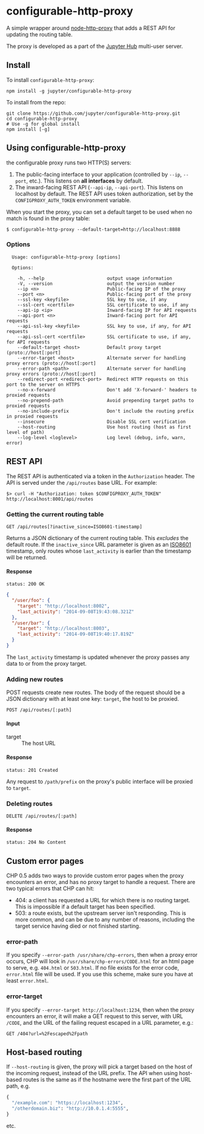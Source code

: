 # configurable-http-proxy

A simple wrapper around [node-http-proxy][] that adds a REST API for updating the routing table.

The proxy is developed as a part of the [Jupyter Hub][] multi-user server.

[node-http-proxy]: https://github.com/nodejitsu/node-http-proxy
[Jupyter Hub]: https://github.com/jupyter/jupyterhub


## Install

To install `configurable-http-proxy`:

    npm install -g jupyter/configurable-http-proxy

To install from the repo:
    
    git clone https://github.com/jupyter/configurable-http-proxy.git
    cd configurable-http-proxy
    # Use -g for global install
    npm install [-g]

## Using configurable-http-proxy


the configurable proxy runs two HTTP(S) servers:

1. The public-facing interface to your application (controlled by `--ip`, `--port`, etc.).
   This listens on **all interfaces** by default.
2. The inward-facing REST API (`--api-ip`, `--api-port`). This listens on localhost by default.
   The REST API uses token authorization, set by the `CONFIGPROXY_AUTH_TOKEN` environment variable.

When you start the proxy, you can set a default target to be used when no match is found
in the proxy table:

    $ configurable-http-proxy --default-target=http://localhost:8888

### Options

```
  Usage: configurable-http-proxy [options]

  Options:

    -h, --help                       output usage information
    -V, --version                    output the version number
    --ip <n>                         Public-facing IP of the proxy
    --port <n>                       Public-facing port of the proxy
    --ssl-key <keyfile>              SSL key to use, if any
    --ssl-cert <certfile>            SSL certificate to use, if any
    --api-ip <ip>                    Inward-facing IP for API requests
    --api-port <n>                   Inward-facing port for API requests
    --api-ssl-key <keyfile>          SSL key to use, if any, for API requests
    --api-ssl-cert <certfile>        SSL certificate to use, if any, for API requests
    --default-target <host>          Default proxy target (proto://host[:port]
    --error-target <host>            Alternate server for handling proxy errors (proto://host[:port]
    --error-path <path>              Alternate server for handling proxy errors (proto://host[:port]
    --redirect-port <redirect-port>  Redirect HTTP requests on this port to the server on HTTPS
    --no-x-forward                   Don't add 'X-forward-' headers to proxied requests
    --no-prepend-path                Avoid prepending target paths to proxied requests
    --no-include-prefix              Don't include the routing prefix in proxied requests
    --insecure                       Disable SSL cert verification
    --host-routing                   Use host routing (host as first level of path)
    --log-level <loglevel>           Log level (debug, info, warn, error)
```

## REST API

The REST API is authenticated via a token in the `Authorization` header.
The API is served under the `/api/routes` base URL.
For example:

    $> curl -H "Authorization: token $CONFIGPROXY_AUTH_TOKEN" http://localhost:8001/api/routes


### Getting the current routing table

    GET /api/routes[?inactive_since=ISO8601-timestamp]

Returns a JSON dictionary of the current routing table. This *excludes* the default route.
If the `inactive_since` URL parameter is given as an [ISO8601](http://en.wikipedia.org/wiki/ISO_8601) timestamp,
only routes whose `last_activity` is earlier than the timestamp will be returned.

#### Response

    status: 200 OK

```json
{
  "/user/foo": {
    "target": "http://localhost:8002",
    "last_activity": "2014-09-08T19:43:08.321Z"
  },
  "/user/bar": {
    "target": "http://localhost:8003",
    "last_activity": "2014-09-08T19:40:17.819Z"
  }
}
```

The `last_activity` timestamp is updated whenever the proxy passes any data to or from
the proxy target.


### Adding new routes

POST requests create new routes. The body of the request should be a JSON dictionary
with at least one key: `target`, the host to be proxied.

    POST /api/routes/[:path]

#### Input

<dl>
    <dt>target</dt>
    <dd>The host URL</dd>
</dl>

#### Response

    status: 201 Created

Any request to `/path/prefix` on the proxy's public interface will be proxied to `target`.

### Deleting routes

    DELETE /api/routes/[:path]

#### Response

    status: 204 No Content

## Custom error pages

CHP 0.5 adds two ways to provide custom error pages when the proxy encounters an error,
and has no proxy target to handle a request. There are two typical errors that CHP can hit:

- 404: a client has requested a URL for which there is no routing target.
  This is impossible if a default target has been specified.
- 503: a route exists, but the upstream server isn't responding.
  This is more common, and can be due to any number of reasons,
  including the target service having died or not finished starting.

### error-path

If you specify `--error-path /usr/share/chp-errors`,
then when a proxy error occurs, CHP will look in `/usr/share/chp-errors/CODE.html` for an html page to serve,
e.g. `404.html` or `503.html`.
If no file exists for the error code,  `error.html` file will be used.
If you use this scheme, make sure you have at least `error.html`.

### error-target

If you specify `--error-target http://localhost:1234`,
then when the proxy encounters an error, it will make a GET request to this server, with URL `/CODE`,
and the URL of the failing request escaped in a URL parameter, e.g.:

    GET /404?url=%2Fescaped%2Fpath


## Host-based routing

If `--host-routing` is given, the proxy will pick a target based on the host of the incoming request,
instead of the URL prefix.
The API when using host-based routes is the same as if the hostname were the first part of the URL path, e.g.

```python
{
  "/example.com": "https://localhost:1234",
  "/otherdomain.biz": "http://10.0.1.4:5555",
}
```

etc.
